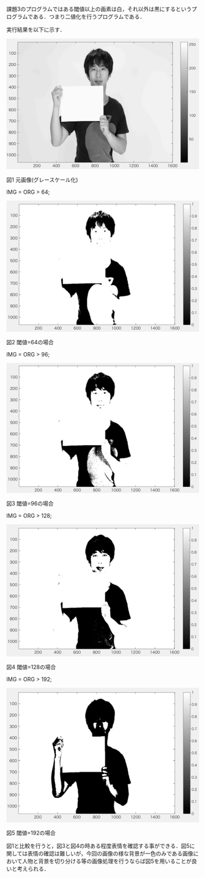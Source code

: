 課題3のプログラムではある閾値以上の画素は白，それ以外は黒にするというプログラムである．つまり二値化を行うプログラムである．

実行結果を以下に示す．

<img src="https://github.com/tableamd/lecture_image_processing/blob/master/kadai3/1.png">

図1 元画像(グレースケール化)

IMG = ORG > 64;   

<img src="https://github.com/tableamd/lecture_image_processing/blob/master/kadai3/2.png">

図2 閾値=64の場合

IMG = ORG > 96;    

<img src="https://github.com/tableamd/lecture_image_processing/blob/master/kadai3/3.png">

図3 閾値=96の場合

IMG = ORG > 128;    

<img src="https://github.com/tableamd/lecture_image_processing/blob/master/kadai3/4.png">

図4 閾値=128の場合

IMG = ORG > 192;    

<img src="https://github.com/tableamd/lecture_image_processing/blob/master/kadai3/5.png">

図5 閾値=192の場合

図1と比較を行うと，図3と図4の時ある程度表情を確認する事ができる．図5に関しては表情の確認は難しいが，今回の画像の様な背景が一色のみである画像において人物と背景を切り分ける等の画像処理を行うならば図5を用いることが良いと考えられる．